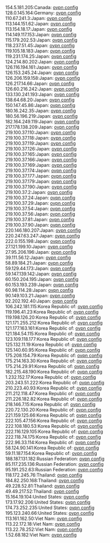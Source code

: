 154.5.181.205:Canada: [ovpn config](vpn/154_5_181_205.ovpn)  
128.0.145.164:Germany: [ovpn config](vpn/128_0_145_164.ovpn)  
110.67.241.3:Japan: [ovpn config](vpn/110_67_241_3.ovpn)  
113.144.151.62:Japan: [ovpn config](vpn/113_144_151_62.ovpn)  
113.154.18.17:Japan: [ovpn config](vpn/113_154_18_17.ovpn)  
114.149.117.153:Japan: [ovpn config](vpn/114_149_117_153.ovpn)  
115.179.202.53:Japan: [ovpn config](vpn/115_179_202_53.ovpn)  
118.237.51.45:Japan: [ovpn config](vpn/118_237_51_45.ovpn)  
119.105.18.183:Japan: [ovpn config](vpn/119_105_18_183.ovpn)  
119.231.174.25:Japan: [ovpn config](vpn/119_231_174_25.ovpn)  
124.214.80.202:Japan: [ovpn config](vpn/124_214_80_202.ovpn)  
126.116.194.161:Japan: [ovpn config](vpn/126_116_194_161.ovpn)  
126.153.245.24:Japan: [ovpn config](vpn/126_153_245_24.ovpn)  
126.206.159.158:Japan: [ovpn config](vpn/126_206_159_158.ovpn)  
126.217.14.66:Japan: [ovpn config](vpn/126_217_14_66.ovpn)  
126.60.216.242:Japan: [ovpn config](vpn/126_60_216_242.ovpn)  
133.130.241.193:Japan: [ovpn config](vpn/133_130_241_193.ovpn)  
138.64.68.20:Japan: [ovpn config](vpn/138_64_68_20.ovpn)  
150.147.45.86:Japan: [ovpn config](vpn/150_147_45_86.ovpn)  
180.16.242.35:Japan: [ovpn config](vpn/180_16_242_35.ovpn)  
180.56.196.219:Japan: [ovpn config](vpn/180_56_196_219.ovpn)  
182.164.249.119:Japan: [ovpn config](vpn/182_164_249_119.ovpn)  
217.178.138.209:Japan: [ovpn config](vpn/217_178_138_209.ovpn)  
219.100.37.110:Japan: [ovpn config](vpn/219_100_37_110.ovpn)  
219.100.37.118:Japan: [ovpn config](vpn/219_100_37_118.ovpn)  
219.100.37.119:Japan: [ovpn config](vpn/219_100_37_119.ovpn)  
219.100.37.126:Japan: [ovpn config](vpn/219_100_37_126.ovpn)  
219.100.37.165:Japan: [ovpn config](vpn/219_100_37_165.ovpn)  
219.100.37.166:Japan: [ovpn config](vpn/219_100_37_166.ovpn)  
219.100.37.169:Japan: [ovpn config](vpn/219_100_37_169.ovpn)  
219.100.37.174:Japan: [ovpn config](vpn/219_100_37_174.ovpn)  
219.100.37.177:Japan: [ovpn config](vpn/219_100_37_177.ovpn)  
219.100.37.179:Japan: [ovpn config](vpn/219_100_37_179.ovpn)  
219.100.37.190:Japan: [ovpn config](vpn/219_100_37_190.ovpn)  
219.100.37.2:Japan: [ovpn config](vpn/219_100_37_2.ovpn)  
219.100.37.24:Japan: [ovpn config](vpn/219_100_37_24.ovpn)  
219.100.37.29:Japan: [ovpn config](vpn/219_100_37_29.ovpn)  
219.100.37.54:Japan: [ovpn config](vpn/219_100_37_54.ovpn)  
219.100.37.56:Japan: [ovpn config](vpn/219_100_37_56.ovpn)  
219.100.37.81:Japan: [ovpn config](vpn/219_100_37_81.ovpn)  
219.100.37.90:Japan: [ovpn config](vpn/219_100_37_90.ovpn)  
220.146.180.207:Japan: [ovpn config](vpn/220_146_180_207.ovpn)  
220.247.63.247:Japan: [ovpn config](vpn/220_247_63_247.ovpn)  
222.0.155.198:Japan: [ovpn config](vpn/222_0_155_198.ovpn)  
27.121.199.10:Japan: [ovpn config](vpn/27_121_199_10.ovpn)  
27.95.206.196:Japan: [ovpn config](vpn/27_95_206_196.ovpn)  
39.111.56.12:Japan: [ovpn config](vpn/39_111_56_12.ovpn)  
58.89.184.21:Japan: [ovpn config](vpn/58_89_184_21.ovpn)  
59.129.44.173:Japan: [ovpn config](vpn/59_129_44_173.ovpn)  
59.147.139.142:Japan: [ovpn config](vpn/59_147_139_142.ovpn)  
60.150.204.195:Japan: [ovpn config](vpn/60_150_204_195.ovpn)  
60.153.193.239:Japan: [ovpn config](vpn/60_153_193_239.ovpn)  
60.98.114.28:Japan: [ovpn config](vpn/60_98_114_28.ovpn)  
90.149.103.21:Japan: [ovpn config](vpn/90_149_103_21.ovpn)  
92.202.192.40:Japan: [ovpn config](vpn/92_202_192_40.ovpn)  
106.242.181.115:Korea Republic of: [ovpn config](vpn/106_242_181_115.ovpn)  
119.196.41.23:Korea Republic of: [ovpn config](vpn/119_196_41_23.ovpn)  
119.198.126.20:Korea Republic of: [ovpn config](vpn/119_198_126_20.ovpn)  
121.171.255.212:Korea Republic of: [ovpn config](vpn/121_171_255_212.ovpn)  
121.177.163.161:Korea Republic of: [ovpn config](vpn/121_177_163_161.ovpn)  
121.184.54.115:Korea Republic of: [ovpn config](vpn/121_184_54_115.ovpn)  
123.109.118.177:Korea Republic of: [ovpn config](vpn/123_109_118_177.ovpn)  
125.132.11.19:Korea Republic of: [ovpn config](vpn/125_132_11_19.ovpn)  
125.140.60.95:Korea Republic of: [ovpn config](vpn/125_140_60_95.ovpn)  
175.208.154.79:Korea Republic of: [ovpn config](vpn/175_208_154_79.ovpn)  
175.214.163.30:Korea Republic of: [ovpn config](vpn/175_214_163_30.ovpn)  
175.214.29.91:Korea Republic of: [ovpn config](vpn/175_214_29_91.ovpn)  
182.215.48.190:Korea Republic of: [ovpn config](vpn/182_215_48_190.ovpn)  
1.232.152.17:Korea Republic of: [ovpn config](vpn/1_232_152_17.ovpn)  
203.243.51.222:Korea Republic of: [ovpn config](vpn/203_243_51_222.ovpn)  
210.223.40.93:Korea Republic of: [ovpn config](vpn/210_223_40_93.ovpn)  
211.212.118.47:Korea Republic of: [ovpn config](vpn/211_212_118_47.ovpn)  
211.226.182.82:Korea Republic of: [ovpn config](vpn/211_226_182_82.ovpn)  
218.146.7.15:Korea Republic of: [ovpn config](vpn/218_146_7_15.ovpn)  
220.72.130.20:Korea Republic of: [ovpn config](vpn/220_72_130_20.ovpn)  
221.159.125.66:Korea Republic of: [ovpn config](vpn/221_159_125_66.ovpn)  
222.105.47.156:Korea Republic of: [ovpn config](vpn/222_105_47_156.ovpn)  
222.108.180.53:Korea Republic of: [ovpn config](vpn/222_108_180_53.ovpn)  
222.116.129.105:Korea Republic of: [ovpn config](vpn/222_116_129_105.ovpn)  
222.118.74.175:Korea Republic of: [ovpn config](vpn/222_118_74_175.ovpn)  
222.96.33.114:Korea Republic of: [ovpn config](vpn/222_96_33_114.ovpn)  
58.124.90.141:Korea Republic of: [ovpn config](vpn/58_124_90_141.ovpn)  
59.11.187.154:Korea Republic of: [ovpn config](vpn/59_11_187_154.ovpn)  
188.187.131.182:Russian Federation: [ovpn config](vpn/188_187_131_182.ovpn)  
85.117.235.136:Russian Federation: [ovpn config](vpn/85_117_235_136.ovpn)  
95.191.252.63:Russian Federation: [ovpn config](vpn/95_191_252_63.ovpn)  
118.172.245.76:Thailand: [ovpn config](vpn/118_172_245_76.ovpn)  
184.82.250.168:Thailand: [ovpn config](vpn/184_82_250_168.ovpn)  
49.228.52.81:Thailand: [ovpn config](vpn/49_228_52_81.ovpn)  
49.49.217.52:Thailand: [ovpn config](vpn/49_49_217_52.ovpn)  
15.164.19.104:United States: [ovpn config](vpn/15_164_19_104.ovpn)  
173.17.92.206:United States: [ovpn config](vpn/173_17_92_206.ovpn)  
174.73.252.235:United States: [ovpn config](vpn/174_73_252_235.ovpn)  
195.123.240.66:United States: [ovpn config](vpn/195_123_240_66.ovpn)  
113.161.162.50:Viet Nam: [ovpn config](vpn/113_161_162_50.ovpn)  
113.22.172.18:Viet Nam: [ovpn config](vpn/113_22_172_18.ovpn)  
113.22.78.252:Viet Nam: [ovpn config](vpn/113_22_78_252.ovpn)  
1.52.68.182:Viet Nam: [ovpn config](vpn/1_52_68_182.ovpn)  
